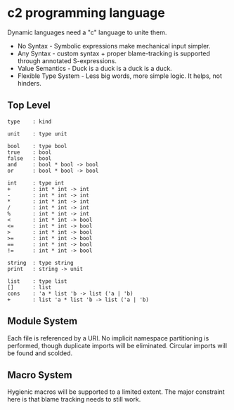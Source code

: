 c2 programming language
=======================

Dynamic languages need a "c" language to unite them.

+ No Syntax - Symbolic expressions make mechanical input simpler.
+ Any Syntax - custom syntax + proper blame-tracking is supported through annotated S-expressions. 
+ Value Semantics - Duck is a duck is a duck is a duck.
+ Flexible Type System - Less big words, more simple logic. It helps, not hinders.

Top Level
---------
    type    : kind

    unit    : type unit

    bool    : type bool
    true    : bool
    false   : bool
    and     : bool * bool -> bool
    or      : bool * bool -> bool

    int     : type int
    +       : int * int -> int
    -       : int * int -> int
    *       : int * int -> int
    /       : int * int -> int
    %       : int * int -> int
    <       : int * int -> bool
    <=      : int * int -> bool
    >       : int * int -> bool
    >=      : int * int -> bool
    ==      : int * int -> bool
    !=      : int * int -> bool

    string  : type string    
    print   : string -> unit

    list    : type list
    []      : list
    cons    : 'a * list 'b -> list ('a | 'b) 
    +       : list 'a * list 'b -> list ('a | 'b) 


Module System
-------------

Each file is referenced by a URI. No implicit namespace partitioning is performed, though duplicate imports will be eliminated. Circular imports will be found and scolded.

Macro System
------------

Hygienic macros will be supported to a limited extent. The major constraint here is that blame tracking needs to still work.  

